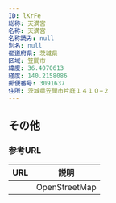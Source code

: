 ```yaml
---
ID: lKrFe
総称: 天満宮
名称: 天満宮
名称読み: null
別名: null
都道府県: 茨城県
区域: 笠間市
緯度: 36.4070613
経度: 140.2158086
郵便番号: 3091637
住所: 茨城県笠間市片庭１４１０−２
---
```


## その他

### 参考URL

| URL | 説明          |
| --- | ------------- |
|     | OpenStreetMap |
